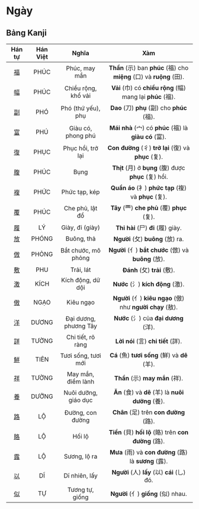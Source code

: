 # Ngày

## Bảng Kanji

| Hán tự | Hán Việt | Nghĩa | Xàm |
| :---: | :---: | :---: | :---: |
| [<span class="stroke-order">福</span>](https://mazii.net/vi-VN/search/kanji/javi/%E7%A6%8F) | PHÚC | Phúc, may mắn | **Thần** (示) ban **phúc** (福) cho **miệng** (口) và **ruộng** (田). |
| [<span class="stroke-order">幅</span>](https://mazii.net/vi-VN/search/kanji/javi/%E5%B9%85) | PHÚC | Chiều rộng, khổ vải | **Vải** (巾) có **chiều rộng** (幅) mang lại **phúc** (福). |
| [<span class="stroke-order">副</span>](https://mazii.net/vi-VN/search/kanji/javi/%E5%89%AF) | PHÓ | Phó (thứ yếu), phụ | **Dao** (刀) **phụ** (副) cho **phúc** (福). |
| [<span class="stroke-order">富</span>](https://mazii.net/vi-VN/search/kanji/javi/%E5%AF%8C) | PHÚ | Giàu có, phong phú | **Mái nhà** (宀) có **phúc** (福) là **giàu có** (富). |
| [<span class="stroke-order">復</span>](https://mazii.net/vi-VN/search/kanji/javi/%E5%BE%A9) | PHỤC | Phục hồi, trở lại | **Con đường** (彳) **trở lại** (復) và **phục** (复). |
| [<span class="stroke-order">腹</span>](https://mazii.net/vi-VN/search/kanji/javi/%E8%85%B9) | PHÚC | Bụng | **Thịt** (月) ở **bụng** (腹) được **phục** (复) hồi. |
| [<span class="stroke-order">複</span>](https://mazii.net/vi-VN/search/kanji/javi/%E8%A4%87) | PHỨC | Phức tạp, kép | **Quần áo** (衤) **phức tạp** (複) và **phục** (复). |
| [<span class="stroke-order">覆</span>](https://mazii.net/vi-VN/search/kanji/javi/%E8%A6%86) | PHÚC | Che phủ, lật đổ | **Tây** (覀) **che phủ** (覆) **phục** (复). |
| [<span class="stroke-order">履</span>](https://mazii.net/vi-VN/search/kanji/javi/%E5%B1%A5) | LÝ | Giày, đi (giày) | **Thi hài** (尸) **đi** (履) giày. |
| [<span class="stroke-order">放</span>](https://mazii.net/vi-VN/search/kanji/javi/%E6%94%BE) | PHÓNG | Buông, thả | **Người** (攵) **buông** (放) ra. |
| [<span class="stroke-order">倣</span>](https://mazii.net/vi-VN/search/kanji/javi/%E5%80%A3) | PHỎNG | Bắt chước, mô phỏng | **Người** (亻) **bắt chước** (倣) và **buông** (放). |
| [<span class="stroke-order">敷</span>](https://mazii.net/vi-VN/search/kanji/javi/%E6%95%B7) | PHU | Trải, lát | **Đánh** (攵) **trải** (敷). |
| [<span class="stroke-order">激</span>](https://mazii.net/vi-VN/search/kanji/javi/%E6%BF%80) | KÍCH | Kích động, dữ dội | **Nước** (氵) **kích động** (激). |
| [<span class="stroke-order">傲</span>](https://mazii.net/vi-VN/search/kanji/javi/%E5%82%B2) | NGẠO | Kiêu ngạo | **Người** (亻) **kiêu ngạo** (傲) như **người chạy** (敖). |
| [<span class="stroke-order">洋</span>](https://mazii.net/vi-VN/search/kanji/javi/%E6%B4%8B) | DƯƠNG | Đại dương, phương Tây | **Nước** (氵) của **đại dương** (洋). |
| [<span class="stroke-order">詳</span>](https://mazii.net/vi-VN/search/kanji/javi/%E8%A9%B3) | TƯỜNG | Chi tiết, rõ ràng | **Lời nói** (言) **chi tiết** (詳). |
| [<span class="stroke-order">鮮</span>](https://mazii.net/vi-VN/search/kanji/javi/%E9%AE%AE) | TIÊN | Tươi sống, tươi mới | **Cá** (魚) **tươi sống** (鮮) và **dê** (羊). |
| [<span class="stroke-order">祥</span>](https://mazii.net/vi-VN/search/kanji/javi/%E7%A5%A5) | TƯỜNG | May mắn, điềm lành | **Thần** (示) **may mắn** (祥). |
| [<span class="stroke-order">養</span>](https://mazii.net/vi-VN/search/kanji/javi/%E9%A4%8A) | DƯỠNG | Nuôi dưỡng, giáo dục | **Ăn** (食) và **dê** (羊) là **nuôi dưỡng** (養). |
| [<span class="stroke-order">路</span>](https://mazii.net/vi-VN/search/kanji/javi/%E8%B7%AF) | LỘ | Đường, con đường | **Chân** (足) trên **con đường** (路). |
| [<span class="stroke-order">賂</span>](https://mazii.net/vi-VN/search/kanji/javi/%E8%B3%82) | LỘ | Hối lộ | **Tiền** (貝) **hối lộ** (賂) trên **con đường** (路). |
| [<span class="stroke-order">露</span>](https://mazii.net/vi-VN/search/kanji/javi/%E9%9C%B2) | LỘ | Sương, lộ ra | **Mưa** (雨) và **con đường** (路) là **sương** (露). |
| [<span class="stroke-order">以</span>](https://mazii.net/vi-VN/search/kanji/javi/%E4%BB%A5) | DĨ | Dĩ nhiên, lấy | **Người** (人) **lấy** (以) **cái** (乚) đó. |
| [<span class="stroke-order">似</span>](https://mazii.net/vi-VN/search/kanji/javi/%E4%BC%BC) | TỰ | Tương tự, giống | **Người** (亻) **giống** (似) nhau. |

